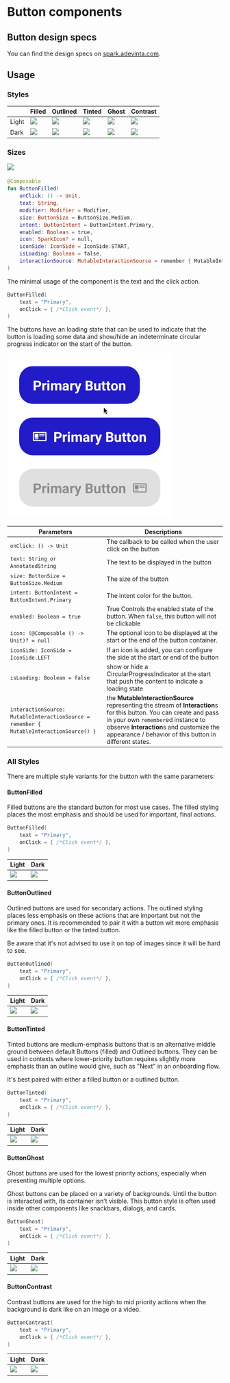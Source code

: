 # Button components

## Button design specs

You can find the design specs
on [spark.adevinta.com](https://spark.adevinta.com/1186e1705/p/34b742-button/b/32e1a2).

## Usage

### Styles

|       | Filled                                                                                                                                                      | Outlined                                                                                                                                                      | Tinted                                                                                                                                                      | Ghost                                                                                                                                                      | Contrast                                                                                                                                                      |
|-------|-------------------------------------------------------------------------------------------------------------------------------------------------------------|---------------------------------------------------------------------------------------------------------------------------------------------------------------|-------------------------------------------------------------------------------------------------------------------------------------------------------------|------------------------------------------------------------------------------------------------------------------------------------------------------------|---------------------------------------------------------------------------------------------------------------------------------------------------------------|
| Light | ![](../../spark-screenshot-testing/src/test/snapshots/images/com.adevinta.spark_PreviewScreenshotTests_preview_tests_buttons_buttonfilledintents_light.png) | ![](../../spark-screenshot-testing/src/test/snapshots/images/com.adevinta.spark_PreviewScreenshotTests_preview_tests_buttons_buttonoutlinedintents_light.png) | ![](../../spark-screenshot-testing/src/test/snapshots/images/com.adevinta.spark_PreviewScreenshotTests_preview_tests_buttons_buttontintedintents_light.png) | ![](../../spark-screenshot-testing/src/test/snapshots/images/com.adevinta.spark_PreviewScreenshotTests_preview_tests_buttons_buttonghostintents_light.png) | ![](../../spark-screenshot-testing/src/test/snapshots/images/com.adevinta.spark_PreviewScreenshotTests_preview_tests_buttons_buttoncontrastintents_light.png) |
| Dark  | ![](../../spark-screenshot-testing/src/test/snapshots/images/com.adevinta.spark_PreviewScreenshotTests_preview_tests_buttons_buttonfilledintents_dark.png)  | ![](../../spark-screenshot-testing/src/test/snapshots/images/com.adevinta.spark_PreviewScreenshotTests_preview_tests_buttons_buttonoutlinedintents_dark.png)  | ![](../../spark-screenshot-testing/src/test/snapshots/images/com.adevinta.spark_PreviewScreenshotTests_preview_tests_buttons_buttontintedintents_dark.png)  | ![](../../spark-screenshot-testing/src/test/snapshots/images/com.adevinta.spark_PreviewScreenshotTests_preview_tests_buttons_buttonghostintents_dark.png)  | ![](../../spark-screenshot-testing/src/test/snapshots/images/com.adevinta.spark_PreviewScreenshotTests_preview_tests_buttons_buttoncontrastintents_dark.png)  |

### Sizes

![](../../spark-screenshot-testing/src/test/snapshots/images/com.adevinta.spark_PreviewScreenshotTests_preview_tests_buttons_buttonsizes_light.png)

```kotlin
@Composable
fun ButtonFilled(
    onClick: () -> Unit,
    text: String,
    modifier: Modifier = Modifier,
    size: ButtonSize = ButtonSize.Medium,
    intent: ButtonIntent = ButtonIntent.Primary,
    enabled: Boolean = true,
    icon: SparkIcon? = null,
    iconSide: IconSide = IconSide.START,
    isLoading: Boolean = false,
    interactionSource: MutableInteractionSource = remember { MutableInteractionSource() },
)
```

The minimal usage of the component is the text and the click action.

```kotlin
ButtonFilled(
    text = "Primary",
    onClick = { /*Click event*/ },
)
```

The buttons have an loading state that can be used to indicate that the button is loading some
data and show/hide an indeterminate circular progress indicator on the start of the button.

![](../../art/components/button/loading-button.gif)

| Parameters                                                                              | Descriptions                                                                                                                                                                                                                                                    |
|-----------------------------------------------------------------------------------------|-----------------------------------------------------------------------------------------------------------------------------------------------------------------------------------------------------------------------------------------------------------------|
| `onClick: () -> Unit`                                                                   | The callback to be called when the user click on the button                                                                                                                                                                                                     |
| `text: String or AnnotatedString`                                                       | The text to be displayed in the button                                                                                                                                                                                                                          | Modifier to be applied to the button                                                                                                                       |
| `size: ButtonSize = ButtonSize.Medium`                                                  | The size of the button                                                                                                                                                                                                                                          |
| `intent: ButtonIntent = ButtonIntent.Primary`                                           | The intent color for the button.                                                                                                                                                                                                                                |
| `enabled: Boolean = true`                                                               | True Controls the enabled state of the button. When `false`, this button will not be clickable                                                                                                                                                                  |
| `icon: (@Composable () -> Unit)? = null`                                                | The optional icon to be displayed at the start or the end of the button container.                                                                                                                                                                              |
| `iconSide: IconSide = IconSide.LEFT`                                                    | If an icon is added, you can configure the side at the start or end of the button                                                                                                                                                                               |
| `isLoading: Boolean = false`                                                            | show or hide a CircularProgressIndicator at the start that push the content to indicate a loading state                                                                                                                                                         |
| `interactionSource: MutableInteractionSource = remember { MutableInteractionSource() }` | the **MutableInteractionSource** representing the stream of **Interaction**s for this button. You can create and pass in your own `remember`ed instance to observe **Interaction**s and customize the appearance / behavior of this button in different states. |

### All Styles

There are multiple style variants for the button with the same parameters:

#### ButtonFilled

Filled buttons are the standard button for most use cases. The filled styling places the most
emphasis and should be used for important, final actions.

```kotlin
ButtonFilled(
    text = "Primary",
    onClick = { /*Click event*/ },
)
```

| Light                                                                                                                                                 | Dark                                                                                                                                                 |
|-------------------------------------------------------------------------------------------------------------------------------------------------------|------------------------------------------------------------------------------------------------------------------------------------------------------|
| ![](../../spark-screenshot-testing/src/test/snapshots/images//com.adevinta.spark_PreviewScreenshotTests_preview_tests_buttons_buttonfilled_light.png) | ![](../../spark-screenshot-testing/src/test/snapshots/images//com.adevinta.spark_PreviewScreenshotTests_preview_tests_buttons_buttonfilled_dark.png) |

#### ButtonOutlined

Outlined buttons are used for secondary actions. The outlined styling places less emphasis on these
actions that are important but not the primary ones.
It is recommended to pair it with a button wit more emphasis like the filled button or the tinted
button.

Be aware that it's not advised to use it on top of images since it will be hard to see.

```kotlin
ButtonOutlined(
    text = "Primary",
    onClick = { /*Click event*/ },
)
```

| Light                                                                                                                                                   | Dark                                                                                                                                                   |
|---------------------------------------------------------------------------------------------------------------------------------------------------------|--------------------------------------------------------------------------------------------------------------------------------------------------------|
| ![](../../spark-screenshot-testing/src/test/snapshots/images//com.adevinta.spark_PreviewScreenshotTests_preview_tests_buttons_buttonoutlined_light.png) | ![](../../spark-screenshot-testing/src/test/snapshots/images//com.adevinta.spark_PreviewScreenshotTests_preview_tests_buttons_buttonoutlined_dark.png) |

#### ButtonTinted

Tinted buttons are medium-emphasis buttons that is an alternative middle ground between
default Buttons (filled) and Outlined buttons. They can be used in contexts where lower-priority
button requires slightly more emphasis than an outline would give, such as "Next" in an onboarding
flow.

It's best paired with either a filled button or a outlined button.

```kotlin
ButtonTinted(
    text = "Primary",
    onClick = { /*Click event*/ },
)
```

| Light                                                                                                                                                 | Dark                                                                                                                                                 |
|-------------------------------------------------------------------------------------------------------------------------------------------------------|------------------------------------------------------------------------------------------------------------------------------------------------------|
| ![](../../spark-screenshot-testing/src/test/snapshots/images//com.adevinta.spark_PreviewScreenshotTests_preview_tests_buttons_buttontinted_light.png) | ![](../../spark-screenshot-testing/src/test/snapshots/images//com.adevinta.spark_PreviewScreenshotTests_preview_tests_buttons_buttontinted_dark.png) |

#### ButtonGhost

Ghost buttons are used for the lowest priority actions, especially when presenting multiple options.

Ghost buttons can be placed on a variety of backgrounds. Until the button is interacted with, its
container isn’t visible.
This button style is often used inside other components like snackbars, dialogs, and cards.

```kotlin
ButtonGhost(
    text = "Primary",
    onClick = { /*Click event*/ },
)
```

| Light                                                                                                                                                | Dark                                                                                                                                                |
|------------------------------------------------------------------------------------------------------------------------------------------------------|-----------------------------------------------------------------------------------------------------------------------------------------------------|
| ![](../../spark-screenshot-testing/src/test/snapshots/images//com.adevinta.spark_PreviewScreenshotTests_preview_tests_buttons_buttonghost_light.png) | ![](../../spark-screenshot-testing/src/test/snapshots/images//com.adevinta.spark_PreviewScreenshotTests_preview_tests_buttons_buttonghost_dark.png) |

#### ButtonContrast

Contrast buttons are used for the high to mid priority actions when the background is dark like on
an image or a video.

```kotlin
ButtonContrast(
    text = "Primary",
    onClick = { /*Click event*/ },
)
```

| Light                                                                                                                                                   | Dark                                                                                                                                                   |
|---------------------------------------------------------------------------------------------------------------------------------------------------------|--------------------------------------------------------------------------------------------------------------------------------------------------------|
| ![](../../spark-screenshot-testing/src/test/snapshots/images//com.adevinta.spark_PreviewScreenshotTests_preview_tests_buttons_buttoncontrast_light.png) | ![](../../spark-screenshot-testing/src/test/snapshots/images//com.adevinta.spark_PreviewScreenshotTests_preview_tests_buttons_buttoncontrast_dark.png) |
